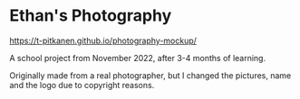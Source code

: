 ﻿# Ethan's Photography
 
 https://t-pitkanen.github.io/photography-mockup/
 
 
 A school project from November 2022, after 3-4 months of learning.

Originally made from a real photographer, but I changed the pictures, name and the logo due to copyright reasons.

